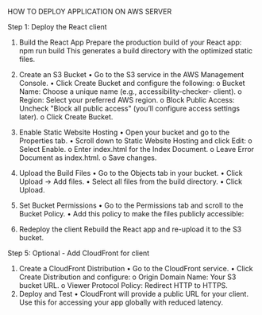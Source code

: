 

HOW TO DEPLOY APPLICATION ON AWS SERVER 
 
Step 1: Deploy the React client 
1. Build the React App 
Prepare the production build of your React app: 
npm run build 
This generates a build directory with the optimized static files. 
2. Create an S3 Bucket 
• Go to the S3 service in the AWS Management Console. 
• Click Create Bucket and configure the following: 
o Bucket Name: Choose a unique name (e.g., accessibility-checker-
client). 
o Region: Select your preferred AWS region. 
o Block Public Access: Uncheck "Block all public access" (you’ll configure 
access settings later). 
o Click Create Bucket. 
3. Enable Static Website Hosting 
• Open your bucket and go to the Properties tab. 
• Scroll down to Static Website Hosting and click Edit: 
o Select Enable. 
o Enter index.html for the Index Document. 
o Leave Error Document as index.html. 
o Save changes. 
4. Upload the Build Files 
• Go to the Objects tab in your bucket. 
• Click Upload → Add files. 
• Select all files from the build directory. 
• Click Upload. 
5. Set Bucket Permissions 
• Go to the Permissions tab and scroll to the Bucket Policy. 
• Add this policy to make the files publicly accessible: 
 
 
2. Redeploy the client 
Rebuild the React app and re-upload it to the S3 bucket. 
 
Step 5: Optional - Add CloudFront for client 
1. Create a CloudFront Distribution 
• Go to the CloudFront service. 
• Click Create Distribution and configure: 
o Origin Domain Name: Your S3 bucket URL. 
o Viewer Protocol Policy: Redirect HTTP to HTTPS. 
2. Deploy and Test 
• CloudFront will provide a public URL for your client. Use this for accessing your 
app globally with reduced latency. 
 
